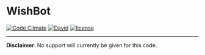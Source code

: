 # WishBot

[![Code Climate](https://codeclimate.com/github/hsiw/WishBot/badges/gpa.svg)](https://codeclimate.com/github/hsiw/WishBot) [![David](https://img.shields.io/david/hsiw/WishBot.svg?maxAge=2592000)](https://david-dm.org/hsiw/WishBot.svg) [![license](https://img.shields.io/github/license/mashape/apistatus.svg?maxAge=2592000)](./LICENSE) 

---
**Disclaimer**: No support will currently be given for this code.
